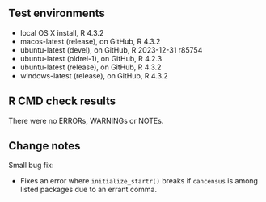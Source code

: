 ## Test environments
* local OS X install, R 4.3.2
* macos-latest (release), on GitHub, R 4.3.2
* ubuntu-latest (devel), on GitHub, R 2023-12-31 r85754
* ubuntu-latest (oldrel-1), on GitHub, R 4.2.3
* ubuntu-latest (release), on GitHub, R 4.3.2
* windows-latest (release), on GitHub, R 4.3.2

## R CMD check results
There were no ERRORs, WARNINGs or NOTEs.

## Change notes
Small bug fix:
- Fixes an error where `initialize_startr()` breaks if `cancensus` is among listed packages due to an errant comma.
